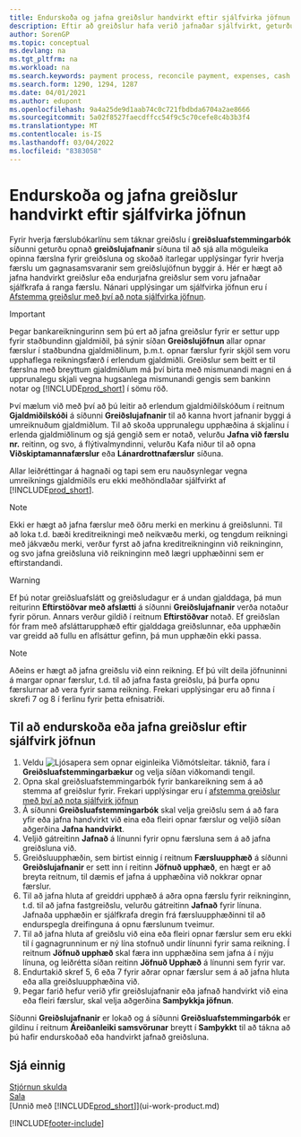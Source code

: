 ```yaml
---
title: Endurskoða og jafna greiðslur handvirkt eftir sjálfvirka jöfnun
description: Eftir að greiðslur hafa verið jafnaðar sjálfvirkt, geturðu endurskoðað allar færslurnar fyrir greiðslu og endurjafnað handvirkt þær sem voru ekki jafnaðar rétt.
author: SorenGP
ms.topic: conceptual
ms.devlang: na
ms.tgt_pltfrm: na
ms.workload: na
ms.search.keywords: payment process, reconcile payment, expenses, cash receipts
ms.search.form: 1290, 1294, 1287
ms.date: 04/01/2021
ms.author: edupont
ms.openlocfilehash: 9a4a25de9d1aab74c0c721fbdbda6704a2ae8666
ms.sourcegitcommit: 5a02f8527faecdffcc54f9c5c70cefe8c4b3b3f4
ms.translationtype: MT
ms.contentlocale: is-IS
ms.lasthandoff: 03/04/2022
ms.locfileid: "8383058"
---
```

# <a name="review-and-apply-payments-manually-after-automatic-application"></a>Endurskoða og jafna greiðslur handvirkt eftir sjálfvirka jöfnun
Fyrir hverja færslubókarlínu sem táknar greiðslu í **greiðsluafstemmingarbók** síðunni geturðu opnað **greiðslujafnanir** síðuna til að sjá alla möguleika opinna færslna fyrir greiðsluna og skoðað ítarlegar upplýsingar fyrir hverja færslu um gagnasamsvaranir sem greiðslujöfnun byggir á. Hér er hægt að jafna handvirkt greiðslur eða endurjafna greiðslur sem voru jafnaðar sjálfkrafa á ranga færslu. Nánari upplýsingar um sjálfvirka jöfnun eru í [Afstemma greiðslur með því að nota sjálfvirka jöfnun](receivables-how-reconcile-payments-auto-application.md).

> [!IMPORTANT]  
>   Þegar bankareikningurinn sem þú ert að jafna greiðslur fyrir er settur upp fyrir staðbundinn gjaldmiðil, þá sýnir síðan **Greiðslujöfnun** allar opnar færslur í staðbundna gjaldmiðlinum, þ.m.t. opnar færslur fyrir skjöl sem voru upphaflega reikningsfærð í erlendum gjaldmiðli. Greiðslur sem beitt er til færslna með breyttum gjaldmiðlum má því birta með mismunandi magni en á upprunalegu skjali vegna hugsanlega mismunandi gengis sem bankinn notar og [!INCLUDE[prod_short](includes/prod_short.md)] í sömu röð.

Því mælum við með því að þú leitir að erlendum gjaldmiðilskóðum í reitnum **Gjaldmiðilskóði** á síðunni **Greiðslujafnanir** til að kanna hvort jafnanir byggi á umreiknuðum gjaldmiðlum. Til að skoða upprunalegu upphæðina á skjalinu í erlenda gjaldmiðlinum og sjá gengið sem er notað, velurðu **Jafna við færslu nr.** reitinn, og svo, á flýtivalmyndinni, velurðu Kafa niður til að opna **Viðskiptamannafærslur** eða **Lánardrottnafærslur** síðuna.

Allar leiðréttingar á hagnaði og tapi sem eru nauðsynlegar vegna umreiknings gjaldmiðils eru ekki meðhöndlaðar sjálfvirkt af [!INCLUDE[prod_short](includes/prod_short.md)].

> [!NOTE]  
>   Ekki er hægt að jafna færslur með öðru merki en merkinu á greiðslunni. Til að loka t.d. bæði kreditreikningi með neikvæðu merki, og tengdum reikningi með jákvæðu merki, verður fyrst að jafna kreditreikninginn við reikninginn, og svo jafna greiðsluna við reikninginn með lægri upphæðinni sem er eftirstandandi.

> [!WARNING]  
>   Ef þú notar greiðsluafslátt og greiðsludagur er á undan gjalddaga, þá mun reiturinn **Eftirstöðvar með afslætti** á síðunni **Greiðslujafnanir** verða notaður fyrir pörun. Annars verður gildið í reitnum **Eftirstöðvar** notað. Ef greiðslan fór fram með afsláttarupphæð eftir gjalddaga greiðslunnar, eða upphæðin var greidd að fullu en aflsáttur gefinn, þá mun upphæðin ekki passa.

> [!NOTE]  
>   Aðeins er hægt að jafna greiðslu við einn reikning. Ef þú vilt deila jöfnuninni á margar opnar færslur, t.d. til að jafna fasta greiðslu, þá þurfa opnu færslurnar að vera fyrir sama reikning. Frekari upplýsingar eru að finna í skrefi 7 og 8 í ferlinu fyrir þetta efnisatriði.

## <a name="to-review-or-apply-payments-after-automatic-application"></a>Til að endurskoða eða jafna greiðslur eftir sjálfvirk jöfnun
1. Veldu ![Ljósapera sem opnar eiginleika Viðmótsleitar.](media/ui-search/search_small.png "Segðu mér hvað þú vilt gera") táknið, fara í **Greiðsluafstemmingarbækur** og velja síðan viðkomandi tengil.
2. Opna skal greiðsluafstemmingarbók fyrir bankareikning sem á að stemma af greiðslur fyrir. Frekari upplýsingar eru í [afstemma greiðslur með því að nota sjálfvirk jöfnun](receivables-how-reconcile-payments-auto-application.md)
3. Á síðunni **Greiðsluafstemmingarbók** skal velja greiðslu sem á að fara yfir eða jafna handvirkt við eina eða fleiri opnar færslur og veljið síðan aðgerðina **Jafna handvirkt**.
4. Veljið gátreitinn **Jafnað** á línunni fyrir opnu færsluna sem á að jafna greiðsluna við.
5. Greiðsluupphæðin, sem birtist einnig í reitnum **Færsluupphæð** á síðunni **Greiðslujafnanir** er sett inn í reitinn **Jöfnuð upphæð**, en hægt er að breyta reitnum, til dæmis ef jafna á upphæðina við nokkrar opnar færslur.
6. Til að jafna hluta af greiddri upphæð á aðra opna færslu fyrir reikninginn, t.d. til að jafna fastgreiðslu, velurðu gátreitinn **Jafnað** fyrir línuna. Jafnaða upphæðin er sjálfkrafa dregin frá færsluupphæðinni til að endurspegla dreifinguna á opnu færslunum tveimur.
7. Til að jafna hluta af greiðslu við eina eða fleiri opnar færslur sem eru ekki til í gagnagrunninum er ný lína stofnuð undir línunni fyrir sama reikning. Í reitnum **Jöfnuð upphæð** skal færa inn upphæðina sem jafna á í nýju línuna, og leiðrétta síðan reitinn **Jöfnuð Upphæð** á línunni sem fyrir var.
8. Endurtakið skref 5, 6 eða 7 fyrir aðrar opnar færslur sem á að jafna hluta eða alla greiðsluupphæðina við.
9. Þegar farið hefur verið yfir greiðslujafnanir eða jafnað handvirkt við eina eða fleiri færslur, skal velja aðgerðina **Samþykkja jöfnun**.

Síðunni **Greiðslujafnanir** er lokað og á síðunni **Greiðsluafstemmingarbók** er gildinu í reitnum **Áreiðanleiki samsvörunar** breytt í **Samþykkt** til að tákna að þú hafir endurskoðað eða handvirkt jafnað greiðsluna.

## <a name="see-also"></a>Sjá einnig
[Stjórnun skulda](receivables-manage-receivables.md)  
[Sala](sales-manage-sales.md)  
[Unnið með [!INCLUDE[prod_short](includes/prod_short.md)]](ui-work-product.md)


[!INCLUDE[footer-include](includes/footer-banner.md)]
